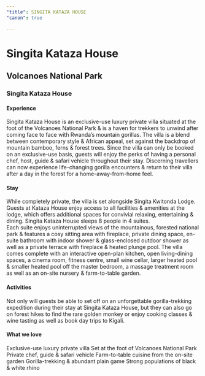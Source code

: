 ```yaml
---
"title": SINGITA KATAZA HOUSE
"canon": true

---
```


# Singita Kataza House
## Volcanoes National Park
### Singita Kataza House

#### Experience
Singita Kataza House is an exclusive-use luxury private villa situated at the foot of the Volcanoes National Park &amp; is a haven for trekkers to unwind after coming face to face with Rwanda’s mountain gorillas.
The villa is a blend between contemporary style &amp; African appeal, set against the backdrop of mountain bamboo, ferns &amp; forest trees.
Since the villa can only be booked on an exclusive-use basis, guests will enjoy the perks of having a personal chef, host, guide &amp; safari vehicle throughout their stay.  Discerning travellers can now experience life-changing gorilla encounters &amp; return to their villa after a day in the forest for a home-away-from-home feel.

#### Stay
While completely private, the villa is set alongside Singita Kwitonda Lodge.  Guests at Kataza House enjoy access to all facilities &amp; amenities at the lodge, which offers additional spaces for convivial relaxing, entertaining &amp; dining.
Singita Kataza House sleeps 8 people in 4 suites.  
Each suite enjoys uninterrupted views of the mountainous, forested national park &amp; features a cosy sitting area with fireplace, private dining space, en-suite bathroom with indoor shower &amp; glass-enclosed outdoor shower as well as a private terrace with fireplace &amp; heated plunge pool.
The villa comes complete with an interactive open-plan kitchen, open living-dining spaces, a cinema room, fitness centre, small wine cellar, larger heated pool &amp; smaller heated pool off the master bedroom, a massage treatment room as well as an on-site nursery &amp; farm-to-table garden.

#### Activities
Not only will guests be able to set off on an unforgettable gorilla-trekking expedition during their stay at Singita Kataza House, but they can also go on forest hikes to find the rare golden monkey or enjoy cooking classes &amp; wine tasting as well as book day trips to Kigali.


#### What we love
Exclusive-use luxury private villa
Set at the foot of Volcanoes National Park
Private chef, guide &amp; safari vehicle
Farm-to-table cuisine from the on-site garden
Gorilla-trekking &amp; abundant plain game 
Strong populations of black &amp; white rhino